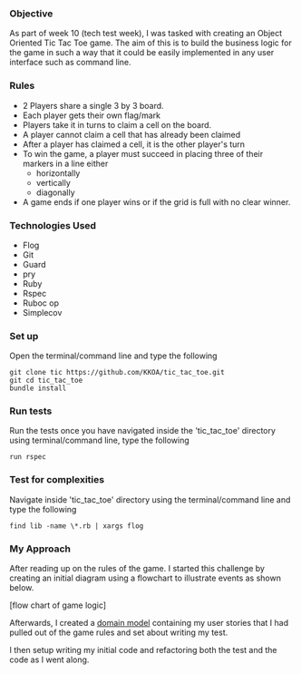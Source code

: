 ### Objective
As part of week 10 (tech test week), I was tasked with creating an Object Oriented Tic Tac Toe game. The aim of this is to build the business logic for the game in such a way that it could be easily implemented in any user interface such as command line.

### Rules
- 2 Players share a single 3 by 3 board.
- Each player gets their own flag/mark
- Players take it in turns to claim a cell on the board.
- A player cannot claim a cell that has already been claimed
- After a player has claimed a cell, it is the other player's turn
- To win the game, a player must succeed in placing three of their markers in a line either
  - horizontally
  - vertically
  - diagonally
- A game ends if one player wins or if the grid is full with no clear winner.

### Technologies Used

- Flog
- Git
- Guard
- pry
- Ruby
- Rspec
- Ruboc op
- Simplecov

### Set up

Open the terminal/command line and type the following
```
git clone tic https://github.com/KKOA/tic_tac_toe.git
git cd tic_tac_toe
bundle install
```

### Run tests
Run the tests once you have navigated inside the 'tic_tac_toe' directory using terminal/command line, type the following
```
run rspec
```

### Test for complexities
Navigate inside 'tic_tac_toe' directory using the terminal/command line and type the following
```
find lib -name \*.rb | xargs flog
```
### My Approach
After reading up on the rules of the game. I started this challenge by creating an initial diagram using a flowchart to illustrate events as shown below.

[flow chart of game logic]

Afterwards, I created a [domain model](/docs/domain_model.md) containing my user stories that I had pulled out of the game rules and set about writing my test.

I then setup writing my initial code and refactoring both the test and the code as I went along.
